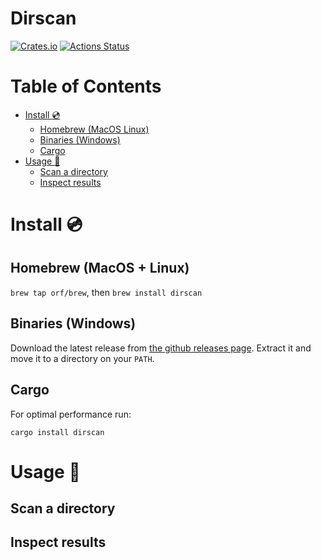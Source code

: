 # Dirscan

[![Crates.io](https://img.shields.io/crates/v/dirscan.svg)](https://crates.io/crates/dirscan)
[![Actions Status](https://github.com/orf/dirscan/workflows/CI/badge.svg)](https://github.com/orf/dirscan/actions)


Table of Contents
=================

   * [Install :cd:](#install-cd)
      * [Homebrew (MacOS   Linux)](#homebrew-macos--linux)
      * [Binaries (Windows)](#binaries-windows)
      * [Cargo](#cargo)
   * [Usage :saxophone:](#usage-saxophone)
      * [Scan a directory](#scan-a-directory)
      * [Inspect results](#inspect-results)

# Install :cd:

## Homebrew (MacOS + Linux)

`brew tap orf/brew`, then `brew install dirscan`

## Binaries (Windows)

Download the latest release from [the github releases page](https://github.com/orf/dirscan/releases). Extract it 
and move it to a directory on your `PATH`.

## Cargo

For optimal performance run:

`cargo install dirscan`

# Usage :saxophone:

## Scan a directory



## Inspect results
